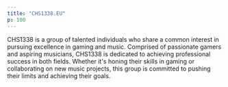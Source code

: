 ```yaml
---
title: "CHS1338.EU"
p: 100
---
```


CHS1338 is a group of talented individuals who share a common interest in pursuing excellence in gaming and music. Comprised of passionate gamers and aspiring musicians, CHS1338 is dedicated to achieving professional success in both fields. Whether it's honing their skills in gaming or collaborating on new music projects, this group is committed to pushing their limits and achieving their goals.